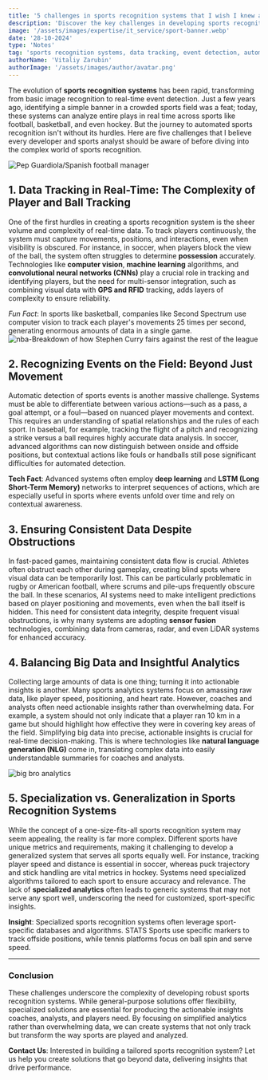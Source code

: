 ```yaml
---
title: '5 challenges in sports recognition systems that I wish I knew about before I started'
description: 'Discover the key challenges in developing sports recognition systems, from data tracking and event detection to automated decision-making for real-time analysis.'
image: '/assets/images/expertise/it_service/sport-banner.webp'
date: '28-10-2024'
type: 'Notes'
tag: 'sports recognition systems, data tracking, event detection, automated sports analytics, challenges in sports AI, big data in sports'
authorName: 'Vitaliy Zarubin'
authorImage: '/assets/images/author/avatar.png'
---
```


The evolution of **sports recognition systems** has been rapid, transforming from basic image recognition to real-time event detection. Just a few years ago, identifying a simple banner in a crowded sports field was a feat; today, these systems can analyze entire plays in real time across sports like football, basketball, and even hockey. But the journey to automated sports recognition isn't without its hurdles. Here are five challenges that I believe every developer and sports analyst should be aware of before diving into the complex world of sports recognition.

![Pep Guardiola/Spanish football manager](https://imgur.com/BrXdmFR.jpg)
## 1. Data Tracking in Real-Time: The Complexity of Player and Ball Tracking

One of the first hurdles in creating a sports recognition system is the sheer volume and complexity of real-time data. To track players continuously, the system must capture movements, positions, and interactions, even when visibility is obscured. For instance, in soccer, when players block the view of the ball, the system often struggles to determine **possession** accurately. Technologies like **computer vision**, **machine learning** algorithms, and **convolutional neural networks (CNNs)** play a crucial role in tracking and identifying players, but the need for multi-sensor integration, such as combining visual data with **GPS and RFID** tracking, adds layers of complexity to ensure reliability.

*Fun Fact*: In sports like basketball, companies like Second Spectrum use computer vision to track each player's movements 25 times per second, generating enormous amounts of data in a single game.
![nba-Breakdown of how Stephen Curry fairs against the rest of the league ](https://imgur.com/bhPOSUO.jpg)
## 2. Recognizing Events on the Field: Beyond Just Movement
Automatic detection of sports events is another massive challenge. Systems must be able to differentiate between various actions—such as a pass, a goal attempt, or a foul—based on nuanced player movements and context. This requires an understanding of spatial relationships and the rules of each sport. In baseball, for example, tracking the flight of a pitch and recognizing a strike versus a ball requires highly accurate data analysis. In soccer, advanced algorithms can now distinguish between onside and offside positions, but contextual actions like fouls or handballs still pose significant difficulties for automated detection.

**Tech Fact**: Advanced systems often employ **deep learning** and **LSTM (Long Short-Term Memory)** networks to interpret sequences of actions, which are especially useful in sports where events unfold over time and rely on contextual awareness.
## 3. Ensuring Consistent Data Despite Obstructions
In fast-paced games, maintaining consistent data flow is crucial. Athletes often obstruct each other during gameplay, creating blind spots where visual data can be temporarily lost. This can be particularly problematic in rugby or American football, where scrums and pile-ups frequently obscure the ball. In these scenarios, AI systems need to make intelligent predictions based on player positioning and movements, even when the ball itself is hidden. This need for consistent data integrity, despite frequent visual obstructions, is why many systems are adopting **sensor fusion** technologies, combining data from cameras, radar, and even LiDAR systems for enhanced accuracy.

## 4. Balancing Big Data and Insightful Analytics
Collecting large amounts of data is one thing; turning it into actionable insights is another. Many sports analytics systems focus on amassing raw data, like player speed, positioning, and heart rate. However, coaches and analysts often need actionable insights rather than overwhelming data. For example, a system should not only indicate that a player ran 10 km in a game but should highlight how effective they were in covering key areas of the field. Simplifying big data into precise, actionable insights is crucial for real-time decision-making. This is where technologies like **natural language generation (NLG)** come in, translating complex data into easily understandable summaries for coaches and analysts.

![big bro analytics](https://imgur.com/AdALASU.jpg)

## 5. Specialization vs. Generalization in Sports Recognition Systems
While the concept of a one-size-fits-all sports recognition system may seem appealing, the reality is far more complex. Different sports have unique metrics and requirements, making it challenging to develop a generalized system that serves all sports equally well. For instance, tracking player speed and distance is essential in soccer, whereas puck trajectory and stick handling are vital metrics in hockey. Systems need specialized algorithms tailored to each sport to ensure accuracy and relevance. The lack of **specialized analytics** often leads to generic systems that may not serve any sport well, underscoring the need for customized, sport-specific insights.

**Insight**: Specialized sports recognition systems often leverage sport-specific databases and algorithms. STATS Sports use specific markers to track offside positions, while tennis platforms focus on ball spin and serve speed.

---
### Conclusion

These challenges underscore the complexity of developing robust sports recognition systems. While general-purpose solutions offer flexibility, specialized solutions are essential for producing the actionable insights coaches, analysts, and players need. By focusing on simplified analytics rather than overwhelming data, we can create systems that not only track but transform the way sports are played and analyzed.

**Contact Us**: Interested in building a tailored sports recognition system? Let us help you create solutions that go beyond data, delivering insights that drive performance.

